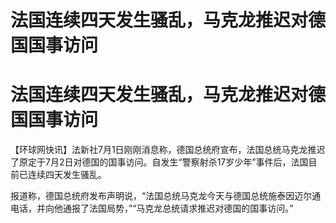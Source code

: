 # 法国连续四天发生骚乱，马克龙推迟对德国国事访问

# 法国连续四天发生骚乱，马克龙推迟对德国国事访问

【环球网快讯】法新社7月1日刚刚消息称，德国总统府宣布，法国总统马克龙推迟了原定于7月2日对德国的国事访问。自发生“警察射杀17岁少年”事件后，法国目前已连续四天发生骚乱。

报道称，德国总统府发布声明说，“法国总统马克龙今天与德国总统施泰因迈尔通电话，并向他通报了法国局势，”“马克龙总统请求推迟对德国的国事访问。”

